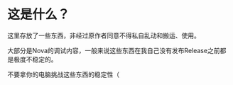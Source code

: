 # 这是什么？

这里存放了一些东西，非经过原作者同意不得私自乱动和搬运、使用。

大部分是Nova的调试内容，一般来说这些东西在我自己没有发布Release之前都是极度不稳定的。

不要拿你的电脑挑战这些东西的稳定性（
